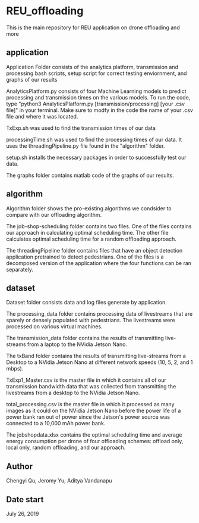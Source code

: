# REU_offloading
This is the main repository for REU application on drone offloading and more

## application 
Application Folder consists of the analytics platform, transmission and processing bash scripts, setup script for correct testing enviornment, and graphs of our results

AnalyticsPlatform.py consists of four Machine Learning models to predict processing and transmission times on the various models. To run the code, type "python3 AnalyticsPlatform.py [transmission/processing] [your .csv file]" in your terminal. Make sure to modfy in the code the name of your .csv file and where it was located.

TxExp.sh was used to find the transmission times of our data

processingTime.sh was used to find the processing times of our data. It uses the threadingPipeline.py file found in the "algorithm" folder.

setup.sh installs the necessary packages in order to successfully test our data.

The graphs folder contains matlab code of the graphs of our results.
## algorithm
Algorithm folder shows the pro-existing algorithms we condsider to compare with our offloading algorithm.

The job-shop-scheduling folder contains two files. One of the files contains our approach in calculating optimal scheduling time. The other file calculates optimal scheduling time for a random offloading approach.

The threadingPipeline folder contains files that have an object detection application pretrained to detect pedestrians. One of the files is a decomposed version of the application where the four functions can be ran separately.

## dataset
Dataset folder consists data and log files generate by application.

The processing_data folder contains processing data of livestreams that are sparely or densely populated with pedestrians. The livestreams were processed on various virtual machines.

The transmission_data folder contains the results of transmitting live-streams from a laptop to the NVidia Jetson Nano.

The txBand folder contains the results of transmitting live-streams from a Desktop to a NVidia Jetson Nano at different network speeds (10, 5, 2, and 1 mbps).

TxExp1_Master.csv is the master file in which it contains all of our transmission bandwidth data that was collected from transmitting the livestreams from a desktop to the NVidia Jetson Nano.

total_processing.csv is the master file in which it processed as many images as it could on the NVidia Jetson Nano before the power life of a power bank ran out of power since the Jetson's power source was connected to a 10,000 mAh power bank. 

The jobshopdata.xlsx contains the optimal scheduling time and average energy consumption per drone of four offloading schemes: offload only, local only, random offloading, and our approach.

## Author
Chengyi Qu, Jeromy Yu, Aditya Vandanapu
## Date start
July 26, 2019
